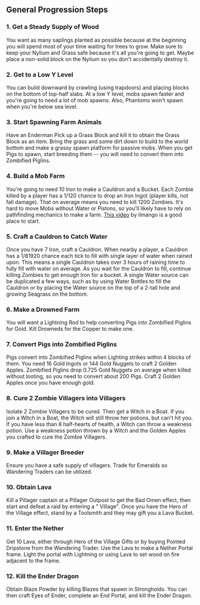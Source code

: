 ## General Progression Steps

### 1. Get a Steady Supply of Wood

You want as many saplings planted as possible because at the beginning you will spend most of your time waiting for
trees to grow.
Make sure to keep your Nylium and Grass safe because it's all you're going to get.
Maybe place a non-solid block on the Nylium so you don't accidentally destroy it.

### 2. Get to a Low Y Level

You can build downward by crawling (using trapdoors) and placing blocks on the bottom of top-half slabs.
At a low Y level, mobs spawn faster and you're going to need a lot of mob spawns.
Also, Phantoms won't spawn when you're below sea level.

### 3. Start Spawning Farm Animals

Have an Enderman Pick up a Grass Block and kill it to obtain the Grass Block as an item.
Bring the grass and some dirt down to build to the world bottom and make a grassy spawn platform for passive mobs.
When you get Pigs to spawn, start breeding them -- you will need to convert them into Zombified Piglins.

### 4. Build a Mob Farm

You're going to need 10 Iron to make a Cauldron and a Bucket.
Each Zombie killed by a player has a 1/120 chance to drop an Iron Ingot (player kills, not fall damage).
That on average means you need to kill 1200 Zombies.
It's hard to move Mobs without Water or Pistons, so you'll likely have to rely on pathfinding mechanics to make a farm.
[This video](https://www.youtube.com/watch?v=gibE51sgutg) by ilmango is a good place to start.

### 5. Craft a Cauldron to Catch Water

Once you have 7 Iron, craft a Cauldron.
When nearby a player, a Cauldron has a 1/81920 chance each tick to fill with single layer of water when rained upon.
This means a single Cauldron takes over 3 hours of raining time to fully fill with water on average.
As you wait for the Cauldron to fill, continue killing Zombies to get enough Iron for a bucket.
A single Water source can be duplicated a few ways,
such as by using Water Bottles to fill the Cauldron or by placing the Water source on the top of a 2-tall hole
and growing Seagrass on the bottom.

### 6. Make a Drowned Farm

You will want a Lightning Rod to help converting Pigs into Zombified Piglins for Gold.
Kill Drowneds for the Copper to make one.

### 7. Convert Pigs into Zombified Piglins

Pigs convert into Zombified Piglins when Lighting strikes within 4 blocks of them.
You need 16 Gold Ingots or 144 Gold Nuggets to craft 2 Golden Apples.
Zombified Piglins drop 0.725 Gold Nuggets on average when killed without looting, so you need to convert about 200 Pigs.
Craft 2 Golden Apples once you have enough gold.

### 8. Cure 2 Zombie Villagers into Villagers

Isolate 2 Zombie Villagers to be cured. Then get a Witch in a Boat.
If you join a Witch in a Boat, the Witch will still throw her potions, but can't hit you.
If you have less than 8 half-hearts of health, a Witch can throw a weakness potion.
Use a weakness potion thrown by a Witch and the Golden Apples you crafted to cure the Zombie Villagers.

### 9. Make a Villager Breeder

Ensure you have a safe supply of villagers. Trade for Emeralds so Wandering Traders can be utilized.

### 10. Obtain Lava

Kill a Pillager captain at a Pillager Outpost to get the Bad Omen effect, then start and defeat a raid by entering a "
Village".
Once you have the Hero of the Village effect, stand by a Toolsmith and they may gift you a Lava Bucket.

### 11. Enter the Nether

Get 10 Lava, either through Hero of the Village Gifts or by buying Pointed Dripstone from the Wandering Trader.
Use the Lava to make a Nether Portal frame.
Light the portal with Lightning or using Lava to set wood on fire adjacent to the frame.

### 12. Kill the Ender Dragon

Obtain Blaze Powder by killing Blazes that spawn in Strongholds.
You can then craft Eyes of Ender, complete an End Portal, and kill the Ender Dragon.
